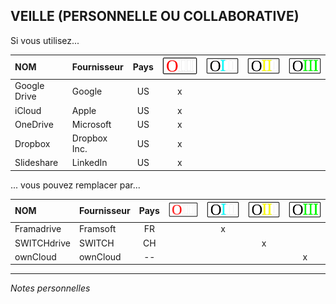 ## VEILLE (PERSONNELLE OU COLLABORATIVE)

Si vous utilisez...

| NOM | Fournisseur | Pays | ![O](../img/OIII-capsule50-0.svg) | ![1](../img/OIII-capsule50-1.svg) | ![2](../img/OIII-capsule50-2.svg) | ![3](../img/OIII-capsule50-3.svg) |
| :-- | :---------- | :--: | :-------------------------------: | :-------------------------------: | :-------------------------------: | :-------------------------------: |
| Google Drive | Google | US | x |  |  |  |
| iCloud | Apple | US | x |  |  |  |
| OneDrive | Microsoft | US | x |  |  |  |
| Dropbox | Dropbox Inc. | US | x |  |  |  |
| Slideshare | LinkedIn | US | x |  |  |  |

... vous pouvez remplacer par...

| NOM | Fournisseur | Pays | ![O](../img/OIII-capsule50-0.svg) | ![1](../img/OIII-capsule50-1.svg) | ![2](../img/OIII-capsule50-2.svg) | ![3](../img/OIII-capsule50-3.svg) |
| :-- | :---------- | :--: | :-------------------------------: | :-------------------------------: | :-------------------------------: | :-------------------------------: |
| Framadrive | Framsoft | FR |  | x |  |  |
| SWITCHdrive | SWITCH | CH |  |  | x |  |
| ownCloud | ownCloud | -- |  |  |  | x |

---
*Notes personnelles*